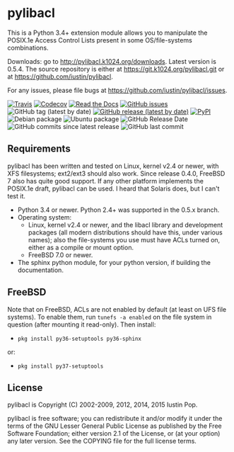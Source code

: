 # pylibacl

This is a Python 3.4+ extension module allows you to manipulate the
POSIX.1e Access Control Lists present in some OS/file-systems
combinations.

Downloads: go to <http://pylibacl.k1024.org/downloads>. Latest version
is 0.5.4. The source repository is either at
<https://git.k1024.org/pylibacl.git> or at
<https://github.com/iustin/pylibacl>.

For any issues, please file bugs at
<https://github.com/iustin/pylibacl/issues>.

[![Travis](https://img.shields.io/travis/iustin/pylibacl)](https://travis-ci.org/iustin/pylibacl)
[![Codecov](https://img.shields.io/codecov/c/github/iustin/pylibacl)](https://codecov.io/gh/iustin/pylibacl)
[![Read the Docs](https://img.shields.io/readthedocs/pylibacl)](http://pylibacl.readthedocs.io/en/latest/?badge=latest)
[![GitHub issues](https://img.shields.io/github/issues/iustin/pylibacl)](https://github.com/iustin/pylibacl/issues)
![GitHub tag (latest by date)](https://img.shields.io/github/v/tag/iustin/pylibacl)
[![GitHub release (latest by date)](https://img.shields.io/github/v/release/iustin/pylibacl)](https://github.com/iustin/pylibacl/releases)
[![PyPI](https://img.shields.io/pypi/v/pylibacl)](https://pypi.org/project/pylibacl/)
![Debian package](https://img.shields.io/debian/v/python-pylibacl)
![Ubuntu package](https://img.shields.io/ubuntu/v/python-pylibacl)
![GitHub Release Date](https://img.shields.io/github/release-date/iustin/pylibacl)
![GitHub commits since latest release](https://img.shields.io/github/commits-since/iustin/pylibacl/latest)
![GitHub last commit](https://img.shields.io/github/last-commit/iustin/pylibacl)

## Requirements

pylibacl has been written and tested on Linux, kernel v2.4 or newer,
with XFS filesystems; ext2/ext3 should also work. Since release 0.4.0,
FreeBSD 7 also has quite good support. If any other platform
implements the POSIX.1e draft, pylibacl can be used. I heard that
Solaris does, but I can't test it.

- Python 3.4 or newer. Python 2.4+ was supported in the 0.5.x branch.
- Operating system:
    - Linux, kernel v2.4 or newer, and the libacl library and
      development packages (all modern distributions should have this,
      under various names); also the file-systems you use must have
      ACLs turned on, either as a compile or mount option.
    - FreeBSD 7.0 or newer.
- The sphinx python module, for your python version, if building the
  documentation.

## FreeBSD

Note that on FreeBSD, ACLs are not enabled by default (at least on UFS
file systems). To enable them, run `tunefs -a enabled` on the file
system in question (after mounting it read-only). Then install:

- `pkg install py36-setuptools py36-sphinx`

or:

- `pkg install py37-setuptools`


License
-------

pylibacl is Copyright (C) 2002-2009, 2012, 2014, 2015 Iustin Pop.

pylibacl is free software; you can redistribute it and/or modify it under the
terms of the GNU Lesser General Public License as published by the Free
Software Foundation; either version 2.1 of the License, or (at your option) any
later version. See the COPYING file for the full license terms.
